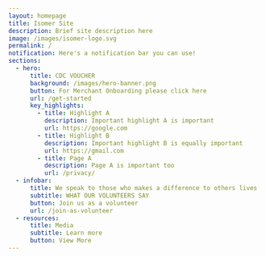 ```yaml
---
layout: homepage
title: Isomer Site
description: Brief site description here
image: /images/isomer-logo.svg
permalink: /
notification: Here's a notification bar you can use!
sections:
  - hero:
      title: CDC VOUCHER
      background: /images/hero-banner.png
      button: For Merchant Onboarding please click here
      url: /get-started
      key_highlights:
        - title: Highlight A
          description: Important highlight A is important
          url: https://google.com
        - title: Highlight B
          description: Important highlight B is equally important
          url: https://gmail.com
        - title: Page A
          description: Page A is important too
          url: /privacy/
  - infobar:
      title: We speak to those who makes a difference to others lives
      subtitle: WHAT OUR VOLUNTEERS SAY
      button: Join us as a volunteer
      url: /join-as-volunteer
  - resources:
      title: Media
      subtitle: Learn more
      button: View More
---
```

